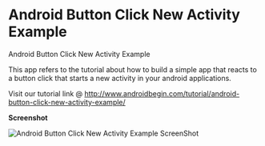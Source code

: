 Android Button Click New Activity Example
============================================

Android Button Click New Activity Example

This app refers to the tutorial about how to build a simple app that reacts to a button click that starts a new activity in your android applications. 

Visit our tutorial link @ http://www.androidbegin.com/tutorial/android-button-click-new-activity-example/

**Screenshot**

![Android Button Click New Activity Example ScreenShot](http://www.androidbegin.com/wp-content/uploads/2012/09/Button-Click-Tutorial-ScreenShot.png)
